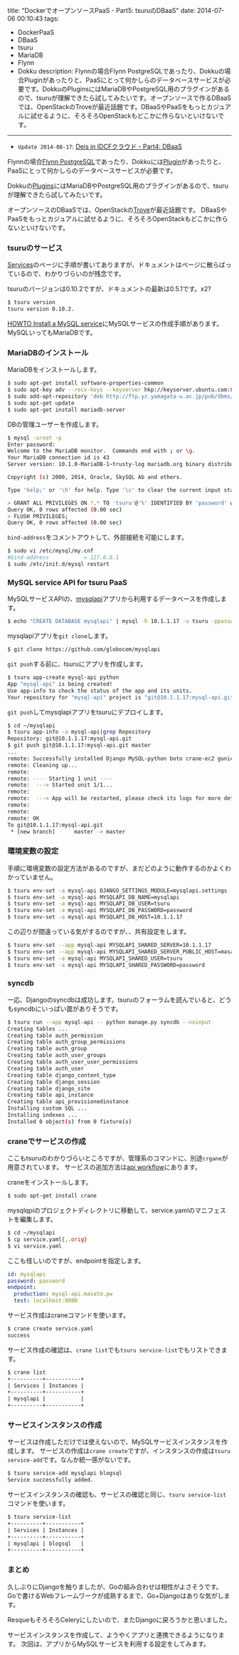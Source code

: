 title: "DockerでオープンソースPaaS - Part5: tsuruのDBaaS"
date: 2014-07-06 00:10:43
tags:
 - DockerPaaS
 - DBaaS
 - tsuru
 - MariaDB
 - Flynn
 - Dokku
description: Flynnの場合Flynn PostgreSQLであったり、Dokkuの場合Pluginがあったりと、PaaSにとって何かしらのデータベースサービスが必要です。DokkuのPluginsにはMariaDBやPostgreSQL用のプラグインがあるので、tsuruが理解できたら試してみたいです。オープンソースで作るDBaaSでは、OpenStackのTroveが最近話題です。DBaaSやPaaSをもっとカジュアルに試せるように、そろそろOpenStackもどこかに作らないといけないです。
---

* `Update 2014-08-17`: [Deis in IDCFクラウド - Part4: DBaaS](/2014/08/17/deis-in-idcf-cloud-dbaas/)

Flynnの場合[Flynn PostgreSQL](https://github.com/flynn/flynn-postgres)であったり、Dokkuには[Plugin](https://github.com/progrium/dokku/wiki/Plugins)があったりと、PaaSにとって何かしらのデータベースサービスが必要です。

Dokkuの[Plugins](https://github.com/progrium/dokku/wiki/Plugins)にはMariaDBやPostgreSQL用のプラグインがあるので、tsuruが理解できたら試してみたいです。

オープンソースのDBaaSでは、OpenStackの[Trove](https://github.com/openstack/trove)が最近話題です。
DBaaSやPaaSをもっとカジュアルに試せるように、そろそろOpenStackもどこかに作らないといけないです。


<!-- more -->

### tsuruのサービス

[Services](http://docs.tsuru.io/en/0.5.1/apps/client/services.html)のページに手順が書いてありますが、ドキュメントはページに散らばっているので、わかりづらいのが残念です。

tsuruのバージョンは0.10.2ですが、ドキュメントの最新は0.5.1です。x2?

``` bash
$ tsuru version
tsuru version 0.10.2.
```

[HOWTO Install a MySQL service](http://docs.tsuru.io/en/0.5.1/services/mysql-example.html)にMySQLサービスの作成手順があります。MySQLいってもMariaDBです。


### MariaDBのインストール

MariaDBをインストールします。

``` bash
$ sudo apt-get install software-properties-common
$ sudo apt-key adv --recv-keys --keyserver hkp://keyserver.ubuntu.com:80 0xcbcb082a1bb943db
$ sudo add-apt-repository 'deb http://ftp.yz.yamagata-u.ac.jp/pub/dbms/mariadb/repo/10.1/ubuntu trusty main'
$ sudo apt-get update
$ sudo apt-get install mariadb-server
```

DBの管理ユーザーを作成します。

``` bash
$ mysql -uroot -p
Enter password:
Welcome to the MariaDB monitor.  Commands end with ; or \g.
Your MariaDB connection id is 43
Server version: 10.1.0-MariaDB-1~trusty-log mariadb.org binary distribution

Copyright (c) 2000, 2014, Oracle, SkySQL Ab and others.

Type 'help;' or '\h' for help. Type '\c' to clear the current input statement.

> GRANT ALL PRIVILEGES ON *.* TO 'tsuru'@'%' IDENTIFIED BY 'password' with GRANT OPTION;
Query OK, 0 rows affected (0.00 sec)
> FLUSH PRIVILEGES;
Query OK, 0 rows affected (0.00 sec)
```


`bind-address`をコメントアウトして、外部接続を可能にします。

``` bash
$ sudo vi /etc/mysql/my.cnf
#bind-address           = 127.0.0.1
$ sudo /etc/init.d/mysql restart
```

### MySQL service API for tsuru PaaS

MySQLサービスAPIの、[mysqlapi](https://github.com/tsuru/mysqlapi)アプリから利用するデータベースを作成します。

``` bash
$ echo "CREATE DATABASE mysqlapi" | mysql -h 10.1.1.17 -u tsuru -ppassword
```

mysqlapiアプリを`git clone`します。

``` bash
$ git clone https://github.com/globocom/mysqlapi
```

`git push`する前に、tsuruにアプリを作成します。
 
``` bash
$ tsuru app-create mysql-api python
App "mysql-api" is being created!
Use app-info to check the status of the app and its units.
Your repository for "mysql-api" project is "git@10.1.1.17:mysql-api.git"
```

`git push`してmysqlapiアプリをtsuruにデプロイします。

``` bash
$ cd ~/mysqlapi
$ tsuru app-info -a mysql-api|grep Repository
Repository: git@10.1.1.17:mysql-api.git
$ git push git@10.1.1.17:mysql-api.git master
...
remote: Successfully installed Django MySQL-python boto crane-ec2 gunicorn gevent greenlet
remote: Cleaning up...
remote:
remote: ---- Starting 1 unit ----
remote:  ---> Started unit 1/1...
remote:
remote:  ---> App will be restarted, please check its logs for more details...
remote:
remote:
remote: OK
To git@10.1.1.17:mysql-api.git
 * [new branch]      master -> master
```

### 環境変数の設定

手順に環境変数の設定方法があるのですが、まだどのように動作するのかよくわかっていません。

``` bash
$ tsuru env-set -a mysql-api DJANGO_SETTINGS_MODULE=mysqlapi.settings
$ tsuru env-set -a mysql-api MYSQLAPI_DB_NAME=mysqlapi
$ tsuru env-set -a mysql-api MYSQLAPI_DB_USER=tsuru
$ tsuru env-set -a mysql-api MYSQLAPI_DB_PASSWORD=password
$ tsuru env-set -a mysql-api MYSQLAPI_DB_HOST=10.1.1.17
```

この辺りが間違っている気がするのですが、、共有設定をします。

``` bash
$ tsuru env-set --app mysql-api MYSQLAPI_SHARED_SERVER=10.1.1.17
$ tsuru env-set --app mysql-api MYSQLAPI_SHARED_SERVER_PUBLIC_HOST=masato.pw
$ tsuru env-set -a mysql-api MYSQLAPI_SHARED_USER=tsuru
$ tsuru env-set -a mysql-api MYSQLAPI_SHARED_PASSWORD=password
```

### syncdb

一応、Djangoのsyncdbは成功します。tsuruのフォーラムを読んでいると、どうもsyncdbにいっぱい罠がありそうです。

``` bash
$ tsuru run --app mysql-api -- python manage.py syncdb --noinput
Creating tables ...
Creating table auth_permission
Creating table auth_group_permissions
Creating table auth_group
Creating table auth_user_groups
Creating table auth_user_user_permissions
Creating table auth_user
Creating table django_content_type
Creating table django_session
Creating table django_site
Creating table api_instance
Creating table api_provisionedinstance
Installing custom SQL ...
Installing indexes ...
Installed 0 object(s) from 0 fixture(s)
```


### craneでサービスの作成

ここもtsuruのわかりづらいところですが、管理系のコマンドに、別途`crgane`が用意されています。
サービスの追加方法は[api workflow](http://docs.tsuru.io/en/0.5.1/services/api.html)にあります。

craneをインストールします。

``` bash
$ sudo apt-get install crane
```

mysqlqpiのプロジェクトディレクトリに移動して、service.yamlのマニフェストを編集します。

``` bash
$ cd ~/mysqlapi
$ cp service.yaml{,.orig}
$ vi service.yaml
```

ここも怪しいのですが、endpointを指定します。

``` yaml ~/mysqlapi/service.yaml
id: mysqlapi
password: password
endpoint:
  production: mysql-api.masato.pw
  test: localhost:8000
```

サービス作成はcraneコマンドを使います。

``` bash
$ crane create service.yaml
success
```
サービス作成の確認は、`crane list`でも`tsuru service-list`でもリストできます。

``` bash
$ crane list
+----------+-----------+
| Services | Instances |
+----------+-----------+
| mysqlapi |           |
+----------+-----------+
```

### サービスインスタンスの作成

サービスは作成しただけでは使えないので、MySQLサービスインスタンスを作成します。
サービスの作成は`crane create`ですが、インスタンスの作成は`tsuru service-add`です。なんか統一感がないです。

``` bash
$ tsuru service-add mysqlapi blogsql
Service successfully added.
```

サービスインスタンスの確認も、サービスの確認と同じ、`tsuru service-list`コマンドを使います。

``` bash
$ tsuru service-list
+----------+-----------+
| Services | Instances |
+----------+-----------+
| mysqlapi | blogsql   |
+----------+-----------+
```

### まとめ

久しぶりにDjangoを触りましたが、Goの組み合わせは相性がよさそうです。
Goで書けるWebフレームワークが成熟するまで、Go+Djangoはありな気がします。

ResqueもそろそろCeleryにしたいので、またDjangoに戻ろうかと思いました。

サービスインスタンスを作成して、ようやくアプリと連携できるようになります。
次回は、アプリからMySQLサービスを利用する設定をしてみます。




